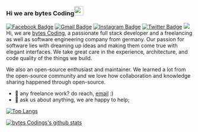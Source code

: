 ### Hi we are bytes Coding<img src="https://media.giphy.com/media/hvRJCLFzcasrR4ia7z/giphy.gif" width="25px">
[![Facebook Badge](https://img.shields.io/badge/-bytesCoding-005eff?style=flat&labelColor=005eff&logo=Facebook&logoColor=darkblue&link=https://www.facebook.com/CarinaSophieSchoppe/)](https://www.facebook.com/CarinaSophieSchoppe/)
[![Gmail Badge](https://img.shields.io/badge/-bytesCoding-c14438?style=flat&logo=Gmail&logoColor=white&link=mailto:info@bytes-coding.de)](mailto:info@bytes-coding.de)
[![Instagram Badge](https://img.shields.io/badge/-@bytesCoding-purple?style=flat&logo=instagram&logoColor=white&link=https://instagram.com/bytes_coding/)](https://instagram.com/bytes_coding)
[![Twitter Badge](https://img.shields.io/badge/-@bytesCoding-1ca0f1?style=flat&labelColor=1ca0f1&logo=twitter&logoColor=white&link=https://twitter.com/bytesCoding2023)](https://twitter.com/bytesCoding2023)
![](https://visitor-badge.glitch.me/badge?page_id=bytesCoding.bytesCoding)
<br />
Hi, we are [bytes Coding](https://github.com/bytes-Coding-official/), a passionate full stack developer and a freelancing as well as software engineering company from germany. Our passion for software lies with dreaming up ideas and making them come true with elegant interfaces. We take great care in the experience, architecture, and code quality of the things we build.

We also an open-source enthusiast and maintainer. We learned a lot from the open-source community and we love how collaboration and knowledge sharing happened through open-source.
- 💼 any freelance work? do reach, [email](mailto:info@bytes-coding.de) :)
- 💬 ask us about anything, we are happy to help;

[![Top Langs](https://github-readme-stats.vercel.app/api/top-langs/?username=bytes-Coding-official&layout=compact&theme=github_dark&langs_count=8)](https://github.com/anuraghazra/github-readme-stats)


[![bytes Codings's github stats](https://github-readme-stats.vercel.app/api?username=bytes-coding-official&count_private=true&show_icons=true&theme=github_dark&show_owner=true)](https://github.com/carinaschoppe)
